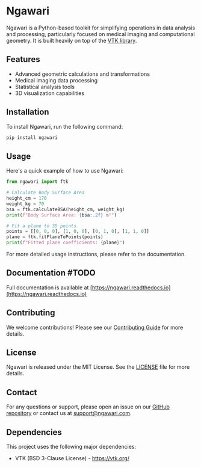 # Ngawari

Ngawari is a Python-based toolkit for simplifying operations in data analysis and processing, particularly focused on medical imaging and computational geometry. It is built heavily on top of the [VTK library](https://vtk.org/).

## Features

- Advanced geometric calculations and transformations
- Medical imaging data processing
- Statistical analysis tools
- 3D visualization capabilities

## Installation

To install Ngawari, run the following command:

```bash
pip install ngawari
```

## Usage

Here's a quick example of how to use Ngawari:

```python
from ngawari import ftk

# Calculate Body Surface Area
height_cm = 170
weight_kg = 70
bsa = ftk.calculateBSA(height_cm, weight_kg)
print(f"Body Surface Area: {bsa:.2f} m²")

# Fit a plane to 3D points
points = [[0, 0, 0], [1, 0, 0], [0, 1, 0], [1, 1, 0]]
plane = ftk.fitPlaneToPoints(points)
print(f"Fitted plane coefficients: {plane}")
```

For more detailed usage instructions, please refer to the documentation.

## Documentation #TODO

Full documentation is available at [https://ngawari.readthedocs.io](https://ngawari.readthedocs.io)

## Contributing

We welcome contributions! Please see our [Contributing Guide](CONTRIBUTING.md) for more details.

## License

Ngawari is released under the MIT License. See the [LICENSE](LICENSE) file for more details.

## Contact

For any questions or support, please open an issue on our [GitHub repository](https://github.com/fraser29/ngawari) or contact us at support@ngawari.com.

## Dependencies

This project uses the following major dependencies:
- VTK (BSD 3-Clause License) - https://vtk.org/ 